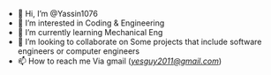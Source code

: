 - 👋 Hi, I’m @Yassin1076
- 👀 I’m interested in Coding & Engineering
- 🌱 I’m currently learning Mechanical Eng
- 💞️ I’m looking to collaborate on Some projects that include software engineers or computer engineers
- 📫 How to reach me Via gmail (*yesguy2011@gmail.com*)
<!---
Yassin1076/Yassin1076 is a ✨ special ✨ repository because its `README.md` (this file) appears on your GitHub profile.
You can click the Preview link to take a look at your changes.
--->
